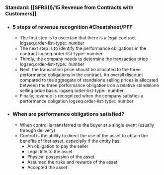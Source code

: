 ### **Standard**: [[SFRS(I)/15 Revenue from Contracts with Customers]]
- ### 5 steps of revenue recognition #Cheatsheet/PFF
	- The first step is to ascertain that there is a legal contract
	  logseq.order-list-type:: number
	- The next step is to identify the performance obligations in the contract
	  logseq.order-list-type:: number
	- Thirdly, the company needs to determine the transaction price
	  logseq.order-list-type:: number
	- Next, the transaction price should be allocated to the three performance obligations in the contract. An overall discount compared to the aggregate of standalone selling prices is allocated between the three performance obligations on a relative standalone selling price basis.
	  logseq.order-list-type:: number
	- Finally, revenue is recognized when the company satisfies a performance obligation
	  logseq.order-list-type:: number
- ### When are performance obligations satisfied?
	- When control is transferred to the buyer at a single event (usually through delivery)
	- Control is the ability to direct the use of the asset to obtain the benefits of that asset, especially if the entity has:
		- An obligation to pay the seller
		- Legal title to the asset
		- Physical possession of the asset
		- Assumed the risks and rewards of the asset
		- Accepted the asset